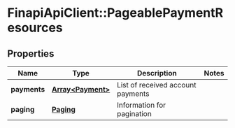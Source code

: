 # FinapiApiClient::PageablePaymentResources

## Properties
Name | Type | Description | Notes
------------ | ------------- | ------------- | -------------
**payments** | [**Array&lt;Payment&gt;**](Payment.md) | List of received account payments | 
**paging** | [**Paging**](Paging.md) | Information for pagination | 


